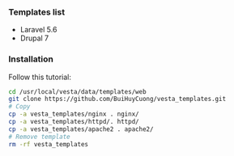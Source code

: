 ### Templates list

* Laravel 5.6
* Drupal 7

### Installation
Follow this tutorial:

```sh
cd /usr/local/vesta/data/templates/web
git clone https://github.com/BuiHuyCuong/vesta_templates.git
# Copy
cp -a vesta_templates/nginx . nginx/
cp -a vesta_templates/httpd/. httpd/
cp -a vesta_templates/apache2 . apache2/
# Remove template
rm -rf vesta_templates
```
